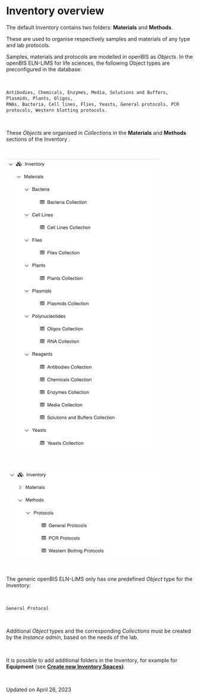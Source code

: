 # Inventory overview



The default Inventory contains two
folders: **Materials** and **Methods**.

These are used to organise respectively samples and materials of any
type and lab protocols.

Samples, materials and protocols are modelled in openBIS as *Objects*.
In the openBIS ELN-LIMS for life sciences, the following Object types
are preconfigured in the database:

 

    Antibodies, Chemicals, Enzymes, Media, Solutions and Buffers, Plasmids, Plants, Oligos, 
    RNAs, Bacteria, Cell lines, Flies, Yeasts, General protocols, PCR protocols, Western blotting protocols.

 

These *Objects* are organised in *Collections* in the **Materials** and
**Methods** sections of the Inventory .

 

![image info](img/inventory-materials-life-sciences-1.png)

 

![image info](img/inventory-methods-life-sciences.png)

 

The generic openBIS ELN-LIMS only has one predefined *Object* type for
the Inventory:

 

    General Protocol 

 

Additional *Object* types and the corresponding *Collections* must be
created by the *Instance admin*, based on the needs of the lab.

 

It is possible to add additional folders in the Inventory, for example
for **Equipment** (see **[Create new Inventory
Spaces](../../../../../../docs-test/docs/user-documentation/general-admin-users/admins-documentation/space-management.md))**.

 

Updated on April 26, 2023
